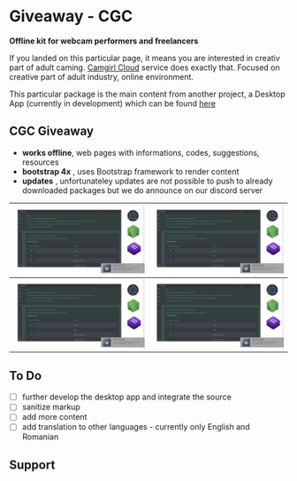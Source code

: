 # Giveaway - CGC

**Offline kit for webcam performers and freelancers**

If you landed on this particular page, it means you are interested in creativ part of adult caming.
[Camgirl Cloud](https://camgirl.cloud/editor/) service does exactly that. Focused on creative part of adult industry, online environment.

This particular package is the main content from another project, a Desktop App (currently in development) which can be found [here](https://github.com/cgc-dan/cgc-app)

## CGC Giveaway
- **works offline**, web pages with informations, codes, suggestions, resources
- **bootstrap 4x** , uses Bootstrap framework to render content
- **updates** , unfortunateley updates are not possible to push to already downloaded packages but we do announce on our discord server

![CGC APP](https://raw.githubusercontent.com/cgc-dan/cgc-app/master/docs/screens/cgc-app-templatev1.jpg) | ![CGC APP](https://raw.githubusercontent.com/cgc-dan/cgc-app/master/docs/screens/cgc-app-templatev1.jpg)
------------ | -------------
![CGC APP](https://raw.githubusercontent.com/cgc-dan/cgc-app/master/docs/screens/cgc-app-templatev1.jpg) | ![CGC APP](https://raw.githubusercontent.com/cgc-dan/cgc-app/master/docs/screens/cgc-app-templatev1.jpg)


## To Do
- [ ] further develop the desktop app and integrate the source 
- [ ] sanitize markup
- [ ] add more content
- [ ] add translation to other languages - currently only English and Romanian

## Support
 
